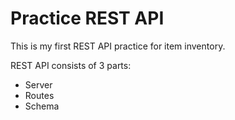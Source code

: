 # Practice REST API

This is my first REST API practice for item inventory.
<It is based on a tutorial.>

REST API consists of 3 parts:
- Server
- Routes
- Schema
